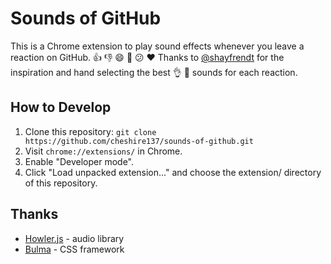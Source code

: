 # Sounds of GitHub

This is a Chrome extension to play sound effects whenever you leave a reaction on GitHub.
:thumbsup: :thumbsdown: :smile: :tada: :confused: :heart: Thanks to
[@shayfrendt](https://github.com/shayfrendt) for the inspiration and hand selecting
the best :ok_hand: :100: sounds for each reaction.

## How to Develop

1. Clone this repository: `git clone https://github.com/cheshire137/sounds-of-github.git`
1. Visit `chrome://extensions/` in Chrome.
1. Enable "Developer mode".
1. Click "Load unpacked extension..." and choose the extension/ directory of this repository.

## Thanks

- [Howler.js](https://github.com/goldfire/howler.js) - audio library
- [Bulma](http://bulma.io/documentation/elements/form/) - CSS framework
